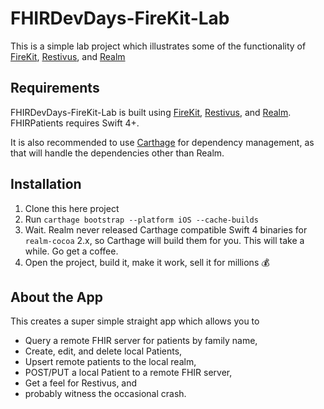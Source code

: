 # FHIRDevDays-FireKit-Lab
This is a simple lab project which illustrates some of the functionality of [FireKit](https://github.com/ryanbaldwin/FireKit), [Restivus](https://ryanbaldwin.github.io/Restivus), and [Realm](https://github.com/realm/realm-cocoa)

## Requirements
FHIRDevDays-FireKit-Lab is built using [FireKit](https://github.com/ryanbaldwin/FireKit), [Restivus](https://github.com/ryanbaldwin/Restivus), and [Realm](https://realm.io). FHIRPatients requires Swift 4+.

It is also recommended to use [Carthage](https://github.com/carthage/carthage) for dependency management, as that will handle the dependencies other than Realm.

## Installation
1. Clone this here project
2. Run `carthage bootstrap --platform iOS --cache-builds`
3. Wait. Realm never released Carthage compatible Swift 4 binaries for `realm-cocoa` 2.x, so Carthage will build them for you. This will take a while. Go get a coffee.
3. Open the project, build it, make it work, sell it for millions 💰

## About the App
This creates a super simple straight app which allows you to 
- Query a remote FHIR server for patients by family name,
- Create, edit, and delete local Patients,
- Upsert remote patients to the local realm,
- POST/PUT a local Patient to a remote FHIR server,
- Get a feel for Restivus, and
- probably witness the occasional crash.
